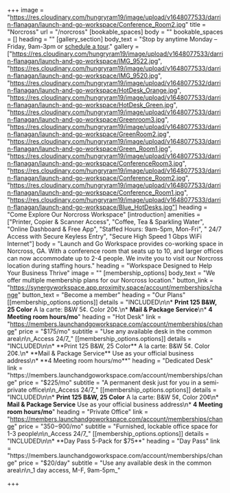 +++
image = "https://res.cloudinary.com/hungryram19/image/upload/v1648077533/darrin-flanagan/launch-and-go-workspace/Conference_Room2.jpg"
title = "Norcross"
url = "/norcross"
[bookable_spaces]
body = ""
bookable_spaces = []
heading = ""
[gallery_section]
body_text = "Stop by anytime Monday – Friday, 9am-3pm or [schedule a tour](/contact)."
gallery = ["https://res.cloudinary.com/hungryram19/image/upload/v1648077533/darrin-flanagan/launch-and-go-workspace/IMG_9522.jpg", "https://res.cloudinary.com/hungryram19/image/upload/v1648077533/darrin-flanagan/launch-and-go-workspace/IMG_9520.jpg", "https://res.cloudinary.com/hungryram19/image/upload/v1648077532/darrin-flanagan/launch-and-go-workspace/HotDesk_Orange.jpg", "https://res.cloudinary.com/hungryram19/image/upload/v1648077533/darrin-flanagan/launch-and-go-workspace/HotDesk_Green.jpg", "https://res.cloudinary.com/hungryram19/image/upload/v1648077533/darrin-flanagan/launch-and-go-workspace/Greenroom3.jpg", "https://res.cloudinary.com/hungryram19/image/upload/v1648077533/darrin-flanagan/launch-and-go-workspace/GreenRoom2.jpg", "https://res.cloudinary.com/hungryram19/image/upload/v1648077533/darrin-flanagan/launch-and-go-workspace/Green_Room1.jpg", "https://res.cloudinary.com/hungryram19/image/upload/v1648077533/darrin-flanagan/launch-and-go-workspace/ConferenceRoom3.jpg", "https://res.cloudinary.com/hungryram19/image/upload/v1648077533/darrin-flanagan/launch-and-go-workspace/Conference_Room2.jpg", "https://res.cloudinary.com/hungryram19/image/upload/v1648077533/darrin-flanagan/launch-and-go-workspace/Conference_Room1.jpg", "https://res.cloudinary.com/hungryram19/image/upload/v1648077533/darrin-flanagan/launch-and-go-workspace/Blue_HotDesks.jpg"]
heading = "Come Explore Our Norcross Workspace"
[introduction]
amenities = ["Printer, Copier & Scanner Access", "Coffee, Tea & Sparkling Water", "Online Dashboard & Free App", "Staffed Hours: 9am-5pm, Mon-Fri", " 24/7 Access with Secure Keyless Entry", "Secure High Speed 1 Gbps WiFi Internet"]
body = "Launch and Go Workspace provides co-working space in Norcross, GA. With a conference room that seats up to 10, and larger offices can now accommodate up to 2-4 people. We invite you to visit our Norcross location during staffing hours."
heading = "Workspace Designed to Help Your Business Thrive"
image = ""
[membership_options]
body_text = "We offer multiple membership plans for our Norcross location."
button_link = "https://synergyworkspace.app.proximity.space/account/memberships/change"
button_text = "Become a member"
heading = "Our Plans"
[[membership_options.options]]
details = "INCLUDED\n\n* **Print 125 B&W, 25 Color** A la carte: B&W 5¢. Color 20¢.\n* **Mail & Package Service**\n* **4 Meeting room hours/mo**"
heading = "Hot Desk"
link = "https://members.launchandgoworkspace.com/account/memberships/change"
price = "$175/mo"
subtitle = "Use any available desk in the common area\n\n_Access 24/7_"
[[membership_options.options]]
details = "INCLUDED\n\n* **Print 125 B&W, 25 Color** A la carte: B&W 5¢. Color 20¢.\n* **Mail & Package Service** Use as your official business address\n* **4 Meeting room hours/mo**"
heading = "Dedicated Desk"
link = "https://members.launchandgoworkspace.com/account/memberships/change"
price = "$225/mo"
subtitle = "A permanent desk just for you in a semi-private office\n\n_Access 24/7_"
[[membership_options.options]]
details = "INCLUDED\n\n* **Print 125 B&W, 25 Color** A la carte: B&W 5¢, Color 20¢\n* **Mail & Package Service** Use as your official business address\n* **4 Meeting room hours/mo**"
heading = "Private Office"
link = "https://members.launchandgoworkspace.com/account/memberships/change"
price = "$350-$900/mo"
subtitle = "Furnished, lockable office space for 1-3 people\n\n_Access 24/7_"
[[membership_options.options]]
details = "INCLUDED\n\n* **Day Pass 5-Pack for $75**"
heading = "Day Pass"
link = "https://members.launchandgoworkspace.com/account/memberships/change"
price = "$20/day"
subtitle = "Use any available desk in the common area\n\n_1 day access, M-F, 9am-5pm_"

+++
